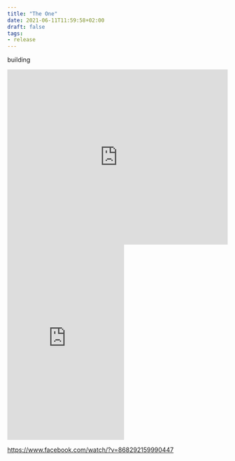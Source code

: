 ```yaml
---
title: "The One"
date: 2021-06-11T11:59:58+02:00
draft: false
tags:
- release
---
```


building



 <div class="fb-video" 
      data-href="https://www.facebook.com/facebook/videos/10153231379946729/" 
      data-width="500" 
      data-show-text="false">
 </div>
<iframe src="https://www.facebook.com/plugins/video.php?height=314&href=https%3A%2F%2Fwww.facebook.com%2FClaireRadelMusic%2Fvideos%2F868301339989529%2F&show_text=false&width=560&t=0" width="100%" height="400" style="border:none;overflow:hidden" scrolling="no" frameborder="0" allowfullscreen="true" allow="autoplay; clipboard-write; encrypted-media; picture-in-picture; web-share" allowFullScreen="true"></iframe>

<iframe src="https://www.facebook.com/ClaireRadelMusic/videos/648133960184812/?ref=embed_video&t=447" 
width="267" height="446" style="border:none;overflow:hidden" 
scrolling="no" frameborder="0" allowfullscreen="true" 
allow="autoplay; clipboard-write; encrypted-media; picture-in-picture; web-share" 
allowFullScreen="true"></iframe>


<div id="fb-root"></div>
<script async defer crossorigin="anonymous" 
src="https://connect.facebook.net/en_us/sdk.js#xfbml=1&version=v17.0" 
nonce="NE3lz2Vp"></script>
<div class="fb-video" 
data-href="https://www.facebook.com/ClaireRadelMusic/videos/648133960184812/?ref=embed_video&amp;t=461" 
data-width="500" data-show-text="false">
</div>


https://www.facebook.com/watch/?v=868292159990447